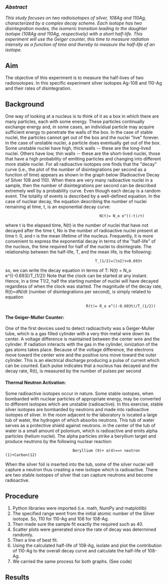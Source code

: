 ### *Abstract*
*This study focuses on two radioisotopes of silver, 108Ag and 110Ag, characterized by a complex decay scheme. Each isotope has two disintegration modes, the isomeric transition leading to the daughter isotope (108Ag and 110Ag, respectively) with a short half-life. This experiment will use the Geiger counter, this time to measure radiation intensity as a function of time and thereby to measure the half-life of an isotope.*

## Aim
The objective of this experiment is to measure the half-lives of two radioisotopes. In this specific experiment silver isotopes Ag-108 and 110-Ag and their rates of disintegration.

## Background
One way of looking at a nucleus is to think of it as a box in which there are many particles, each with some energy. These particles continually exchange energy and, in some cases, an individual particle may acquire sufficient energy to penetrate the walls of the box. In the case of stable nuclei, the particles cannot get out of the box and the nuclei "live" forever. in the case of unstable nuclei, a particle does eventually get out of the box. Some unstable nuclei have high, thick walls -- these are the long-lived nuclei.
Others have low, thin walls -- these are the short-lived nuclei, those that have a high probability of emitting particles and changing into different more stable nuclei.
For all radioactive isotopes one finds that the "decay” curve (i.e., the plot of the number of disintegrations per second as a function of time) appears as shown in the graph below (Radioactive Decay of Silver 108 and 110). When there are very many radioactive nuclei in a sample, then the number of disintegrations per second can be described extremely well by a probability curve. Even though each decay is a random event. The totality of events is described by a well-defined equation. In the case of nuclear decay, the equation describing the number of nuclei remaining at time, t, is an exponential decay curve: 

                                              N(t)= N_o e^((-t)/τ)
where t is the elapsed time, N(t) is the number of nuclei that have not decayed after the time t, No is the number of radioactive nuclei present at time t: 0, and r is the mean lifetime of the nucleus. Frequently, it is more convenient to express the exponential decay in terms of the "half-life" of the nucleus, the time required for half of the nuclei to disintegrate. The relationship between the half-life, T, and the mean life, is the following:

                                            T_(1/2)=(ln2)τ=0.693τ
so, we can write the decay equation in terms of T:  N(t) = N_o e^((-0.693)/T_(1/2))
Note that the clock can be started at any instant. Hence, in a time T1/2, half the starting number of nuclei will have decayed regardless of when the clock was started.
The magnitude of the decay rate, R(t)=dN/dt (number of disintegrations per second), is simply related to equation

                                        R(t)= R_o e^((-0.693t)/T_(1/2))
#### The Geiger-Muller Counter:
One of the first devices used to detect radioactivity was a Geiger-Muller tube, which is a gas filled cylinder with a very thin metal wire down its center. A voltage difference is maintained between the center wire and the cylinder. If radiation interacts with the gas in the cylinder, ionization of the gas atoms takes place. Because of the voltage difference, the electrons move toward the center wire and the positive ions move toward the outer cylinder. This is an electrical discharge producing a pulse of current which can be counted. Each pulse indicates that a nucleus has decayed and the decay rate, R(t), is measured by the number of pulses per second

#### Thermal Neutron Activation:
Some radioactive isotopes occur in nature. Some stable isotopes, when bombarded with nuclear particles of appropriate energy, may be converted to different isotopes which are unstable (radioactive). In this exercise, stable silver isotopes are bombarded by neutrons and made into radioactive isotopes of silver.
ln the room adjacent to the laboratory is located a large tub of water, the hydrogen of which absorbs neutrons. This tub of water serves as a protective shield against neutrons. in the center of the tub of water is a small amount of polonium, which is radioactive and emits alpha particles (helium nuclei). The alpha particles strike a beryllium target and produce neutrons by the following nuclear reaction:

                                  Beryllium (9)+ α(4)==> neutron (1)+Carbon(12)
When the silver foil is inserted into the tub, some of the silver nuclei will capture a neutron thus creating a new isotope which is radioactive. There are two stable isotopes of silver that can capture neutrons and become radioactive.

## Procedure
1.	Python libraries were imported (i.e. math, NumPy and matplotlib)
2.	The specified range went from the initial atomic number of the Silver isotope. So, 110 for 110-Ag and 108 for 108-Ag.
3.	Then made sure the sample fit exactly the required such as 40.
4.	Scatter plots were generated since the rate of decay was determined randomly.
5.	Then a line of best fit.
6.	Using the calculated half-life of 108-Ag, isolate and plot the contribution of 110-Ag to the overall decay curve and calculate the half-life of 108-Ag.
7.	We carried the same process for both graphs. (See code)

## Results
